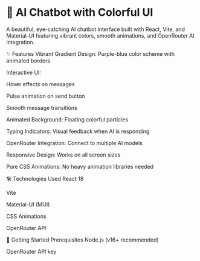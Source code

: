 # 🌈 AI Chatbot with Colorful UI


A beautiful, eye-catching AI chatbot interface built with React, Vite, and Material-UI featuring vibrant colors, smooth animations, and OpenRouter AI integration.

✨ Features
Vibrant Gradient Design: Purple-blue color scheme with animated borders

Interactive UI:

Hover effects on messages

Pulse animation on send button

Smooth message transitions

Animated Background: Floating colorful particles

Typing Indicators: Visual feedback when AI is responding

OpenRouter Integration: Connect to multiple AI models

Responsive Design: Works on all screen sizes

Pure CSS Animations: No heavy animation libraries needed

🛠 Technologies Used
React 18

Vite

Material-UI (MUI)

CSS Animations

OpenRouter API

🚀 Getting Started
Prerequisites
Node.js (v16+ recommended)

OpenRouter API key